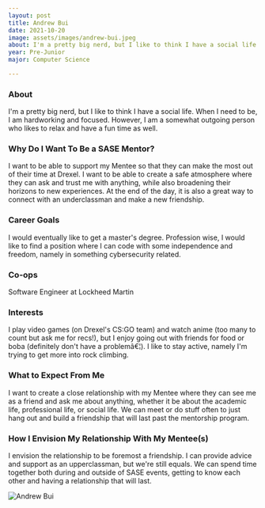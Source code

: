 ```yaml
---
layout: post
title: Andrew Bui 
date: 2021-10-20
image: assets/images/andrew-bui.jpeg
about: I'm a pretty big nerd, but I like to think I have a social life. When I need to be, I am hardworking and focused. However, I am a somewhat outgoing person who likes to relax and have a fun time as well.
year: Pre-Junior
major: Computer Science

---
```


### About

I'm a pretty big nerd, but I like to think I have a social life. When I need to be, I am hardworking and focused. However, I am a somewhat outgoing person who likes to relax and have a fun time as well.

### Why Do I Want To Be a SASE Mentor?

I want to be able to support my Mentee so that they can make the most out of their time at Drexel. I want to be able to create a safe atmosphere where they can ask and trust me with anything, while also broadening their horizons to new experiences. At the end of the day, it is also a great way to connect with an underclassman and make a new friendship.

### Career Goals

I would eventually like to get a master's degree. Profession wise, I would like to find a position where I can code with some independence and freedom, namely in something cybersecurity related.

### Co-ops

Software Engineer at Lockheed Martin

### Interests

I play video games (on Drexel's CS:GO team) and watch anime (too many to count but ask me for recs!), but I enjoy going out with friends for food or boba (definitely don't have a problemâ€¦). I like to stay active, namely I'm trying to get more into rock climbing.

### What to Expect From Me

I want to create a close relationship with my Mentee where they can see me as a friend and ask me about anything, whether it be about the academic life, professional life, or social life. We can meet or do stuff often to just hang out and build a friendship that will last past the mentorship program.

### How I Envision My Relationship With My Mentee(s) 

I envision the relationship to be foremost a friendship. I can provide advice and support as an upperclassman, but we're still equals. We can spend time together both during and outside of SASE events, getting to know each other and having a relationship that will last.

<div class="text-center my-5">
    <img src="{ https://sase-drexel.github.io/mentorship-2021/assets/images/andrew-bui.jpeg | absolute_url }" alt="Andrew Bui" class="rounded post-img" />
</div>
